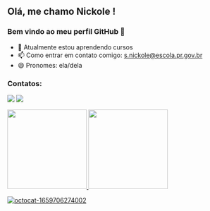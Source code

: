 ## Olá, me chamo Nickole ! 
### Bem vindo ao meu perfil GitHub 👋
- 🌱 Atualmente estou aprendendo cursos 
- 📫 Como entrar em contato comigo: s.nickole@escola.pr.gov.br
- 😄 Pronomes: ela/dela

### Contatos:

<div>

<a href="https://instagram.com/kolesvvz" target="_blank"><img src="https://img.shields.io/badge/-Instagram-%23E4405F?style=for-the-badge&logo=instagram&logoColor=white" target="_blank"></a>
<a href="https://www.twitch.tv/freyagoddess00" target="_blank"><img src="https://img.shields.io/badge/Twitch-9146FF?style=for-the-badge&logo=twitch&logoColor=white" target="_blank"></a> 
</div>

<div>
<a href="https://github.com/nksilva">
<img height="180em" src="https://github-readme-stats.vercel.app/api/top-langs/?username=nksilva&layout=compact&langs_count=7&theme=jolly"/>
<img height="180em" src="https://github-readme-stats.vercel.app/api?username=nksilva&show_icons=true&theme=outrun&include_all_commits=true&count_private=true"/>
</div>

![octocat-1659706274002](https://user-images.githubusercontent.com/105717432/183087864-a21d903e-caa7-474c-9f2d-6980130e45f0.png)

